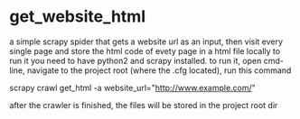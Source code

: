 # get_website_html
a simple scrapy spider that gets a website url as an input, 
then visit every single page and store the html code of evety page in a html file locally
to run it you need to have python2 and scrapy installed.
to run it, open cmd-line, navigate to the project root (where the .cfg located), run this command

scrapy crawl get_html -a website_url="http://www.example.com/"

after the crawler is finished, the files will be stored in the project root dir
